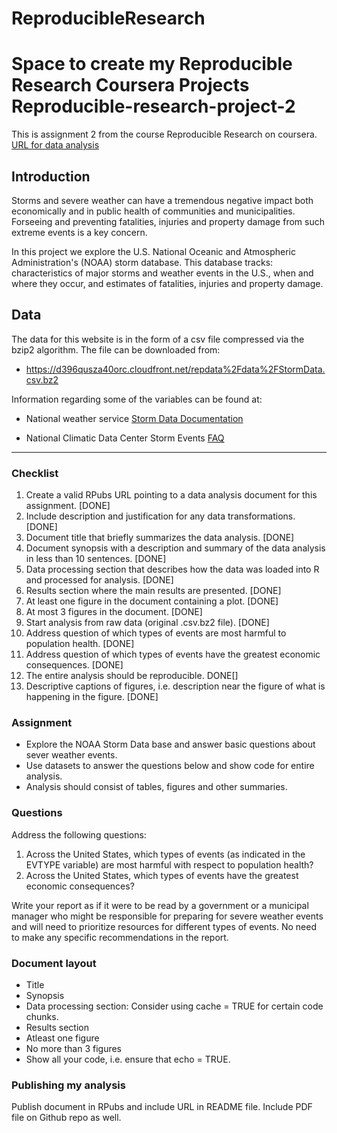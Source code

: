 # ReproducibleResearch
Space to create my Reproducible Research Coursera Projects 
Reproducible-research-project-2
===============================

This is assignment 2 from the course Reproducible Research on coursera. [URL for data analysis](http://rpubs.com/Faiyaz/191150) 

Introduction
------------

Storms and severe weather can have a tremendous negative impact both economically and in public health of communities and municipalities. Forseeing and preventing fatalities, injuries and property damage from such  extreme events is a key concern.  

In this project we explore the U.S. National Oceanic and Atmospheric Administration's (NOAA) storm database. This database tracks: characteristics of major storms and weather events in the U.S., when and where they occur, and estimates of fatalities, injuries and property damage.

Data
----

The data for this website is in the form of a csv file compressed via the bzip2 algorithm. The file can be downloaded from:  

* https://d396qusza40orc.cloudfront.net/repdata%2Fdata%2FStormData.csv.bz2  

Information regarding some of the variables can be found at:

* National weather service [Storm Data Documentation](https://d396qusza40orc.cloudfront.net/repdata%2Fpeer2_doc%2Fpd01016005curr.pdf)  

* National Climatic Data Center Storm Events [FAQ](https://d396qusza40orc.cloudfront.net/repdata%2Fpeer2_doc%2FNCDC%20Storm%20Events-FAQ%20Page.pdf)


_______________________________________________________________________

### Checklist

1. Create a valid RPubs URL pointing to a data analysis document for this assignment. [DONE]    
2. Include description and justification for any data transformations. [DONE]    
3. Document title that briefly summarizes the data analysis. [DONE]  
4. Document synopsis with a description and summary of the data analysis in less than 10 sentences. [DONE]  
5. Data processing section that describes how the data was loaded into R and processed for analysis. [DONE]   
6. Results section where the main results are presented. [DONE]  
7. At least one figure in the document containing a plot. [DONE]  
8. At most 3 figures in the document. [DONE]  
9. Start analysis from raw data (original .csv.bz2 file). [DONE]  
10. Address question of which types of events are most harmful to population health. [DONE]  
11. Address question of which types of events have the greatest economic consequences. [DONE]  
12. The entire analysis should be reproducible. DONE[]  
13. Descriptive  captions of figures, i.e. description near the figure of what is happening in the figure. [DONE]  

### Assignment

* Explore the NOAA Storm Data base and answer basic questions about sever weather events.  
* Use datasets to answer the questions below and show code for entire analysis.  
* Analysis should consist of tables, figures and other summaries.  

### Questions

Address the following questions:

1. Across the United States, which types of events (as indicated in the EVTYPE variable) are most harmful with respect to population health?  
2. Across the United States, which types of events have the greatest economic consequences?  

Write your report as if it were to be read by a government or a municipal manager who might be responsible for preparing for severe weather events and will need to prioritize resources for different types of events. No need to make any specific recommendations in the report.

### Document layout

* Title
* Synopsis  
* Data processing section: Consider using cache = TRUE for certain code chunks.  
* Results section  
* Atleast one figure  
* No more than 3 figures  
* Show all your code, i.e. ensure that echo = TRUE.  

### Publishing my analysis

Publish document in RPubs and include URL in README file. Include PDF file on Github repo as well.








